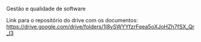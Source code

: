 Gestão e qualidade de software

Link para o repositório do drive com os documentos:
https://drive.google.com/drive/folders/1l8ySWYYfzrFqea5oXJoHZh7fSX_Qr_I3
